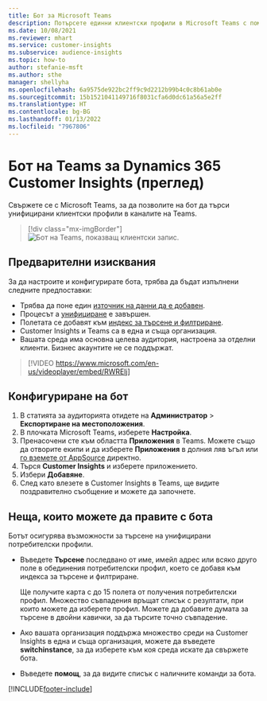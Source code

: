 ```yaml
---
title: Бот за Microsoft Teams
description: Потърсете единни клиентски профили в Microsoft Teams с помощта на бот.
ms.date: 10/08/2021
ms.reviewer: mhart
ms.service: customer-insights
ms.subservice: audience-insights
ms.topic: how-to
author: stefanie-msft
ms.author: sthe
manager: shellyha
ms.openlocfilehash: 6a9575de922bc2ff9c9d2212b99b4c0c8b61ab0e
ms.sourcegitcommit: 15b1521041149716f8031cfa6d0dc61a56a5e2ff
ms.translationtype: HT
ms.contentlocale: bg-BG
ms.lasthandoff: 01/13/2022
ms.locfileid: "7967806"
---
```

# <a name="teams-bot-for-dynamics-365-customer-insights-preview"></a>Бот на Teams за Dynamics 365 Customer Insights (преглед)

Свържете се с Microsoft Teams, за да позволите на бот да търси унифицирани клиентски профили в каналите на Teams.

> [!div class="mx-imgBorder"]
> ![Бот на Teams, показващ клиентски запис.](media/teams-bot.png "Бот на Teams, показващ клиентски запис")

## <a name="prerequisites"></a>Предварителни изисквания

За да настроите и конфигурирате бота, трябва да бъдат изпълнени следните предпоставки:

- Трябва да поне един [източник на данни да е добавен](data-sources.md).
- Процесът а [унифициране](data-unification.md) е завършен.
- Полетата се добавят към [индекс за търсене и филтриране](search-filter-index.md).
- Customer Insights и Teams са в една и съща организация.
- Вашата среда има основна целева аудитория, настроена за отделни клиенти. Бизнес акаунтите не се поддържат.


> [!VIDEO https://www.microsoft.com/en-us/videoplayer/embed/RWRElj]
## <a name="configure-the-bot"></a>Конфигуриране на бот

1. В статията за аудиторията отидете на **Администратор** > **Експортиране на местоположения**.
1. В плочката Microsoft Teams, изберете **Настройка**.
1. Пренасочени сте към областта **Приложения** в Teams. Можете също да отворите екипи и да изберете **Приложения** в долния ляв ъгъл или [го вземете от AppSource](https://go.microsoft.com/fwlink/?linkid=2124104) директно.
1. Търся **Customer Insights** и изберете приложението.
1. Избери **Добавяне**.
1. След като влезете в Customer Insights в Teams, ще видите поздравително съобщение и можете да започнете.

## <a name="things-you-can-do-with-the-bot"></a>Неща, които можете да правите с бота

Ботът осигурява възможности за търсене на унифицирани потребителски профили.

- Въведете **Търсене** последвано от име, имейл адрес или всяко друго поле в обединения потребителски профил, което се добавя към индекса за търсене и филтриране.

  Ще получите карта с до 15 полета от получения потребителски профил. Множество съвпадения връщат списък с резултати, при които можете да изберете профил. Можете да добавите думата за търсене в двойни кавички, за да търсите точно съвпадение.

- Ако вашата организация поддържа множество среди на Customer Insights в една и съща организация, можете да въведете **switchinstance**, за да изберете към коя среда искате да свържете бота.

- Въведете **помощ**, за да видите списък с наличните команди за бота.  


[!INCLUDE[footer-include](../includes/footer-banner.md)]